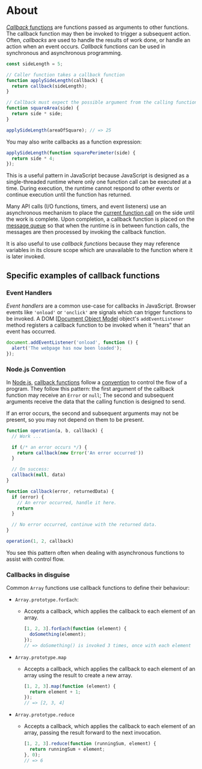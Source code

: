 # About

[_Callback_ functions][wiki-callbacks] are functions passed as arguments to other functions. The callback function may then be invoked to trigger a subsequent action. Often, _callbacks_ are used to handle the results of work done, or handle an action when an event occurs. _Callback_ functions can be used in synchronous and asynchronous programming.

```javascript
const sideLength = 5;

// Caller function takes a callback function
function applySideLength(callback) {
  return callback(sideLength);
}

// Callback must expect the possible argument from the calling function
function squareArea(side) {
  return side * side;
}

applySideLength(areaOfSquare); // => 25
```

You may also write callbacks as a function expression:

```javascript
applySideLength(function squarePerimeter(side) {
  return side * 4;
});
```

This is a useful pattern in JavaScript because JavaScript is designed as a single-threaded runtime where only one function call can be executed at a time. During execution, the runtime cannot respond to other events or continue execution until the function has returned.

Many API calls (I/O functions, timers, and event listeners) use an asynchronous mechanism to place the [current function call][mdn-concurrency-stack] on the side until the work is complete. Upon completion, a callback function is placed on the [message queue][mdn-concurrency-queue] so that when the runtime is in between function calls, the messages are then processed by invoking the callback function.

It is also useful to use _callback functions_ because they may reference variables in its closure scope which are unavailable to the function where it is later invoked.

## Specific examples of callback functions

### Event Handlers

_Event handlers_ are a common use-case for callbacks in JavaScript. Browser events like `'onload'` or `'onclick'` are signals which can trigger functions to be invoked. A DOM [[Document Object Model](mdn-dom) object's `addEventListener` method registers a callback function to be invoked when it "hears" that an event has occurred.

```javascript
document.addEventListener('onload', function () {
  alert('The webpage has now been loaded');
});
```

### Node.js Convention

In [Node.js][nodejs], [callback functions][node-callbacks] follow a [convention][node-error-convention] to control the flow of a program. They follow this pattern: the first argument of the callback function may receive an `Error` or `null`; The second and subsequent arguments receive the data that the calling function is designed to send.

If an error occurs, the second and subsequent arguments may not be present, so you may not depend on them to be present.

```javascript
function operation(a, b, callback) {
  // Work ...

  if (/* an error occurs */) {
    return callback(new Error('An error occurred'))
  }

  // On success:
  callback(null, data)
}

function callback(error, returnedData) {
  if (error) {
    // An error occurred, handle it here.
    return
  }

  // No error occurred, continue with the returned data.
}

operation(1, 2, callback)
```

You see this pattern often when dealing with asynchronous functions to assist with control flow.

### Callbacks in disguise

Common `Array` functions use callback functions to define their behaviour:

- `Array.prototype.forEach`:

  - Accepts a callback, which applies the callback to each element of an array.

    ```javascript
    [1, 2, 3].forEach(function (element) {
      doSomething(element);
    });
    // => doSomething() is invoked 3 times, once with each element
    ```

- `Array.prototype.map`

  - Accepts a callback, which applies the callback to each element of an array using the result to create a new array.

    ```javascript
    [1, 2, 3].map(function (element) {
      return element + 1;
    });
    // => [2, 3, 4]
    ```

- `Array.prototype.reduce`

  - Accepts a callback, which applies the callback to each element of an array, passing the result forward to the next invocation.

    ```javascript
    [1, 2, 3].reduce(function (runningSum, element) {
      return runningSum + element;
    }, 0);
    // => 6
    ```

[mdn-callbacks]: https://developer.mozilla.org/en-US/docs/Glossary/Callback_function
[mdn-concurrency-stack]: https://developer.mozilla.org/en-US/docs/Web/JavaScript/EventLoop#stack
[mdn-concurrency-queue]: https://developer.mozilla.org/en-US/docs/Web/JavaScript/EventLoop#queue
[mdn-dom]: https://developer.mozilla.org/en-US/docs/Web/API/Document_Object_Model
[nodejs]: https://www.nodejs.org
[node-callbacks]: https://nodejs.org/en/knowledge/getting-started/control-flow/what-are-callbacks/
[node-error-convention]: https://nodejs.org/en/knowledge/errors/what-are-the-error-conventions/
[wiki-callbacks]: https://en.wikipedia.org/wiki/Callback_(computer_programming)
